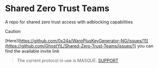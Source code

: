 # Shared Zero Trust Teams
A repo for shared zero trust access with adblocking capabilities

> [!CAUTION]
> [Here](https://github.com/0x24a/WarpPlusKeyGenerator-NG/issues/11](https://github.com/GhostYiL/Shared-Zero-Trust-Teams/issues/1) you can find the available invite link

> The current protocol in use is MASQUE. [SUPPORT](https://github.com/GhostYiL/Warp-Zero-Trust/blob/main/Support.md)

